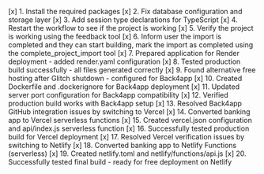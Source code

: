 [x] 1. Install the required packages
[x] 2. Fix database configuration and storage layer
[x] 3. Add session type declarations for TypeScript
[x] 4. Restart the workflow to see if the project is working
[x] 5. Verify the project is working using the feedback tool
[x] 6. Inform user the import is completed and they can start building, mark the import as completed using the complete_project_import tool
[x] 7. Prepared application for Render deployment - added render.yaml configuration
[x] 8. Tested production build successfully - all files generated correctly
[x] 9. Found alternative free hosting after Glitch shutdown - configured for Back4app
[x] 10. Created Dockerfile and .dockerignore for Back4app deployment
[x] 11. Updated server port configuration for Back4app compatibility
[x] 12. Verified production build works with Back4app setup
[x] 13. Resolved Back4app GitHub integration issues by switching to Vercel
[x] 14. Converted banking app to Vercel serverless functions
[x] 15. Created vercel.json configuration and api/index.js serverless function
[x] 16. Successfully tested production build for Vercel deployment
[x] 17. Resolved Vercel verification issues by switching to Netlify
[x] 18. Converted banking app to Netlify Functions (serverless)
[x] 19. Created netlify.toml and netlify/functions/api.js
[x] 20. Successfully tested final build - ready for free deployment on Netlify